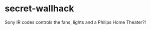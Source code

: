 secret-wallhack
===============

Sony IR codes controls the fans, lights and a Philips Home Theater?!
